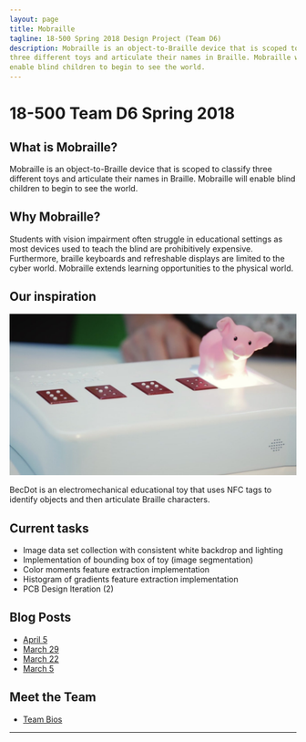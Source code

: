 ```yaml
---
layout: page
title: Mobraille
tagline: 18-500 Spring 2018 Design Project (Team D6)
description: Mobraille is an object-to-Braille device that is scoped to classify
three different toys and articulate their names in Braille. Mobraille will
enable blind children to begin to see the world.
---
```

# 18-500 Team D6 Spring 2018

## What is Mobraille?
Mobraille is an object-to-Braille device that is scoped to classify
three different toys and articulate their names in Braille. Mobraille will
enable blind children to begin to see the world.

## Why Mobraille?

Students with vision impairment often struggle in educational settings as most
devices used to teach the blind are prohibitively expensive. Furthermore,
braille keyboards and refreshable displays are limited to the cyber world.
Mobraille extends learning opportunities to the physical world.

## Our inspiration

![code](images/BecDot.jpg)

BecDot is an electromechanical educational toy that uses NFC tags to identify objects
and then articulate Braille characters.

## Current tasks
* Image data set collection with consistent white backdrop and lighting
* Implementation of bounding box of toy (image segmentation)
* Color moments feature extraction implementation
* Histogram of gradients feature extraction implementation
* PCB Design Iteration (2)

## Blog Posts

- [April 5](pages/update4.md)
- [March 29](pages/update3.md)
- [March 22](pages/update2.md)
- [March 5](pages/update1.md)


## Meet the Team
- [Team Bios](pages/team.md)

---


